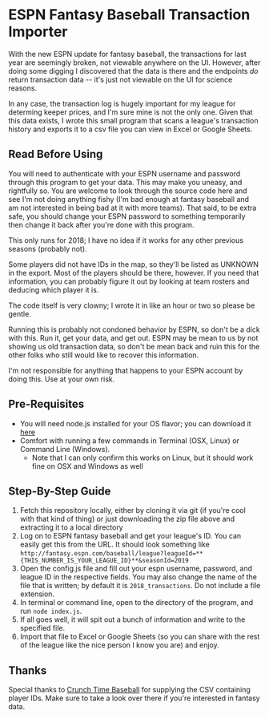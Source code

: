 # ESPN Fantasy Baseball Transaction Importer

With the new ESPN update for fantasy baseball, the transactions for last year are seemingly broken, not viewable anywhere on the UI. However, after doing some digging I discovered that the data is there and the endpoints _do_ return transaction data -- it's just not viewable on the UI for science reasons.

In any case, the transaction log is hugely important for my league for determing keeper prices, and I'm sure mine is not the only one. Given that this data exists, I wrote this small program that scans a league's transaction history and exports it to a csv file you can view in Excel or Google Sheets.

## Read Before Using
You will need to authenticate with your ESPN username and password through this program to get your data. This may make you uneasy, and rightfully so. You are welcome to look through the source code here and see I'm not doing anything fishy (I'm bad enough at fantasy baseball and am not interested in being bad at it with more teams). That said, to be extra safe, you should change your ESPN password to something temporarily then change it back after you're done with this program.

This only runs for 2018; I have no idea if it works for any other previous seasons (probably not).

Some players did not have IDs in the map, so they'll be listed as UNKNOWN in the export. Most of the players should be there, however. If you need that information, you can probably figure it out by looking at team rosters and deducing which player it is.

The code itself is very clowny; I wrote it in like an hour or two so please be gentle.

Running this is probably not condoned behavior by ESPN, so don't be a dick with this. Run it, get your data, and get out. ESPN may be mean to us by not showing us old transaction data, so don't be mean back and ruin this for the other folks who still would like to recover this information.

I'm not responsible for anything that happens to your ESPN account by doing this. Use at your own risk.

## Pre-Requisites

- You will need node.js installed for your OS flavor; you can download it [here](https://nodejs.org/)
- Comfort with running a few commands in Terminal (OSX, Linux) or Command Line (Windows). 
  - Note that I can only confirm this works on Linux, but it should work fine on OSX and Windows as well

## Step-By-Step Guide

1. Fetch this repository locally, either by cloning it via git (if you're cool with that kind of thing) or just downloading the zip file above and extracting it to a local directory
2. Log on to ESPN fantasy baseball and get your league's ID. You can easily get this from the URL. It should look something like `http://fantasy.espn.com/baseball/league?leagueId=**{THIS_NUMBER_IS_YOUR_LEAGUE_ID}**&seasonId=2019`
3. Open the config.js file and fill out your espn username, password, and league ID in the respective fields. You may also change the name of the file that is written; by default it is `2018_transactions`. Do not include a file extension.
4. In terminal or command line, open to the directory of the program, and run `node index.js`. 
5. If all goes well, it will spit out a bunch of information and write to the specified file. 
6. Import that file to Excel or Google Sheets (so you can share with the rest of the league like the nice person I know you are) and enjoy.

## Thanks

Special thanks to [Crunch Time Baseball](http://crunchtimebaseball.com/baseball_map.html) for supplying the CSV containing player IDs. Make sure to take a look over there if you're interested in fantasy data.
